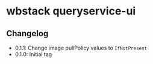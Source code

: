 # wbstack queryservice-ui

## Changelog

- 0.1.1: Change image pullPolicy values to `IfNotPresent`
- 0.1.0: Initial tag
